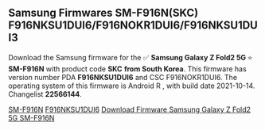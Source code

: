 <h2>Samsung Firmwares SM-F916N(SKC) F916NKSU1DUI6/F916NOKR1DUI6/F916NKSU1DUI3</h2>
Download the Samsung firmware for the ✅ <strong>Samsung Galaxy Z Fold2 5G </strong> ⭐ <strong>SM-F916N</strong> with product code <strong>SKC</strong> <strong> from South Korea</strong>. This firmware has version number PDA <strong>F916NKSU1DUI6</strong> and CSC F916NOKR1DUI6. The operating system of this firmware is Android R , with build date 2021-10-14. Changelist <strong>22566144</strong>.


[SM-F916N](https://samfirm.shop/samsung/model/SM-F916N)
[F916NKSU1DUI6](https://samfirm.shop/samsung/pda/F916NKSU1DUI6)
[Download Firmware Samsung Galaxy Z Fold2 5G SM-F916N](https://samfirm.shop/samsung/firmware/465098)
